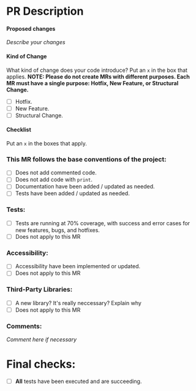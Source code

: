 # PR Description

#### Proposed changes

*Describe your changes*

#### Kind of Change
What kind of change does your code introduce? Put an ```x``` in the box that applies.
**NOTE: Please do not create MRs with different purposes. Each MR must have a single purpose: Hotfix, New Feature, or Structural Change.**

- [ ] Hotfix.    
- [ ] New Feature. 
- [ ] Structural Change.  

#### Checklist

Put an ```x``` in the boxes that apply.

### This MR follows the base conventions of the project:
- [ ] Does not add commented code.
- [ ] Does not add code with ```print```.
- [ ] Documentation have been added / updated as needed.
- [ ] Tests have been added / updated as needed.

### Tests:
- [ ] Tests are running at 70% coverage, with success and error cases for new features, bugs, and hotfixes.
- [ ] Does not apply to this MR

### Accessibility:
- [ ] Accessibility have been implemented or updated.
- [ ] Does not apply to this MR

### Third-Party Libraries:
- [ ] A new library? It's really neccessary? Explain why
- [ ] Does not apply to this MR

### Comments:

*Comment here if necessary*

# Final checks:
- [ ] **All** tests have been executed and are succeeding.